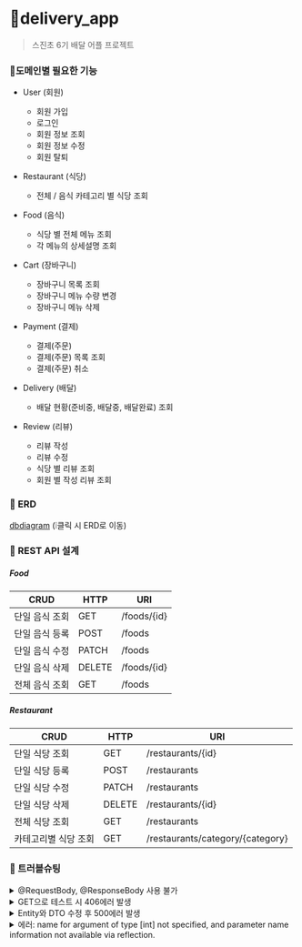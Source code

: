 # 🛵delivery_app
> 스진초 6기 배달 어플 프로젝트

### 📌도메인별 필요한 기능
- User (회원)
  - 회원 가입
  - 로그인
  - 회원 정보 조회
  - 회원 정보 수정
  - 회원 탈퇴
  
    
- Restaurant (식당)
  - 전체 / 음식 카테고리 별 식당 조회
  

- Food (음식)
  - 식당 별 전체 메뉴 조회
  - 각 메뉴의 상세설명 조회
    

- Cart (장바구니)
  - 장바구니 목록 조회
  - 장바구니 메뉴 수량 변경
  - 장바구니 메뉴 삭제
 

- Payment (결제)
  - 결제(주문)
  - 결제(주문) 목록 조회
  - 결제(주문) 취소
  

- Delivery (배달)
  - 배달 현황(준비중, 배달중, 배달완료) 조회
  

- Review (리뷰)
  - 리뷰 작성
  - 리뷰 수정
  - 식당 별 리뷰 조회
  - 회원 별 작성 리뷰 조회
  

### 📌 ERD
[dbdiagram](https://dbdiagram.io/d/DeliveryApp-65a61908ac844320aefed754)  (❕클릭 시 ERD로 이동)

### 📌 REST API 설계
##### Food
| CRUD        | HTTP   | URI                       |
|-------------|--------|---------------------------|
| 단일 음식 조회    | GET    | /foods/{id}               |
| 단일 음식 등록    | POST   | /foods                    |
| 단일 음식 수정    | PATCH  | /foods                    |
| 단일 음식 삭제    | DELETE | /foods/{id}               |
| 전체 음식 조회    | GET    | /foods                    |

##### Restaurant
|CRUD| HTTP | URI|
|----|------|----|
| 단일 식당 조회    | GET    | /restaurants/{id}         |
| 단일 식당 등록    | POST   | /restaurants              |
| 단일 식당 수정    | PATCH | /restaurants              |
| 단일 식당 삭제    | DELETE | /restaurants/{id}         |
| 전체 식당 조회 | GET | /restaurants              |
|카테고리별 식당 조회 | GET | /restaurants/category/{category} |

  

### 📌 트러블슈팅
<details>
  <summary>@RequestBody, @ResponseBody 사용 불가</summary>
  spring프로젝트 생성 시 spring web dependency를 추가하지 않아 발생한 문제로 build.gradle에서 spring-starter-web으로 dependency변경
</details>
<details>
  <summary>GET으로 테스트 시 406에러 발생</summary>
  Food클래스에 getter를 추가하니 해결 → 해당 내용은 추가 공부가 필요
</details>
<details>
  <summary>Entity와 DTO 수정 후 500에러 발생</summary>
  두 객체 모두 기본생성자 추가하니 테스트 통과 → https://whereimsupposedtobe.tistory.com/12
</details>
<details>
  <summary>에러: name for argument of type [int] not specified, and parameter name information not available via reflection.</summary>
  @PathVariable에 name속성 작성을 안하는 바람에 발생한 문제로 추가 작성 후 테스트 통과
</details>
  

